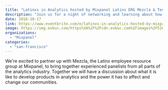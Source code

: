 ```yaml
---
title: "Latinxs in Analytics hosted by Mixpanel Latinx ERG Mezcla & Techqueria"
description: "Join us for a night of networking and learning about how Latinxs are shaping the analytics industry!"
date: 2018-10-17
link: https://www.eventbrite.com/e/latinxs-in-analytics-hosted-by-mixpanels-latinx-erg-mezcla-techqueria-tickets-51170447185#
image: https://img.evbuc.com/https%3A%2F%2Fcdn.evbuc.com%2Fimages%2F51002464%2F15369463375%2F1%2Foriginal.jpg?w=800&auto=compress&rect=0%2C0%2C1802%2C901&s=3089428d67217cb2bd3aca23b7ce2331
organizations:
  - "Mixpanel"
categories:
  - "san-francisco"
---
```


We're excited to partner up with Mezcla, the Latinx employee resource group at Mixpanel, to bring together experienced panelists from all parts of the analytics industry. Together we will have a discussion about what it is like to develop products in analytics and the power it has to affect and change our communities.
